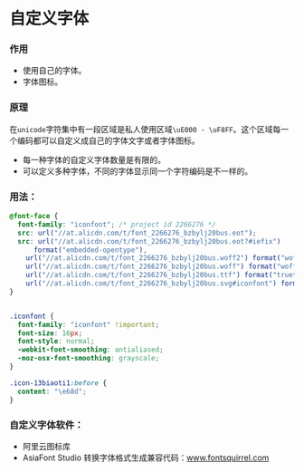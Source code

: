 # 自定义字体

### 作用
- 使用自己的字体。
- 字体图标。

### 原理
在`unicode`字符集中有一段区域是私人使用区域`\uE000 - \uF8FF`。这个区域每一个编码都可以自定义成自己的字体文字或者字体图标。
- 每一种字体的自定义字体数量是有限的。
- 可以定义多种字体，不同的字体显示同一个字符编码是不一样的。

### 用法：
```css
@font-face {
  font-family: "iconfont"; /* project id 2266276 */
  src: url("//at.alicdn.com/t/font_2266276_bzbylj20bus.eot");
  src: url("//at.alicdn.com/t/font_2266276_bzbylj20bus.eot?#iefix")
      format("embedded-opentype"),
    url("//at.alicdn.com/t/font_2266276_bzbylj20bus.woff2") format("woff2"),
    url("//at.alicdn.com/t/font_2266276_bzbylj20bus.woff") format("woff"),
    url("//at.alicdn.com/t/font_2266276_bzbylj20bus.ttf") format("truetype"),
    url("//at.alicdn.com/t/font_2266276_bzbylj20bus.svg#iconfont") format("svg");
}


.iconfont {
  font-family: "iconfont" !important;
  font-size: 16px;
  font-style: normal;
  -webkit-font-smoothing: antialiased;
  -moz-osx-font-smoothing: grayscale;
}

.icon-13biaoti1:before {
  content: "\e68d";
}
```

### 自定义字体软件：
- 阿里云图标库
- AsiaFont Studio
转换字体格式生成兼容代码：www.fontsquirrel.com

